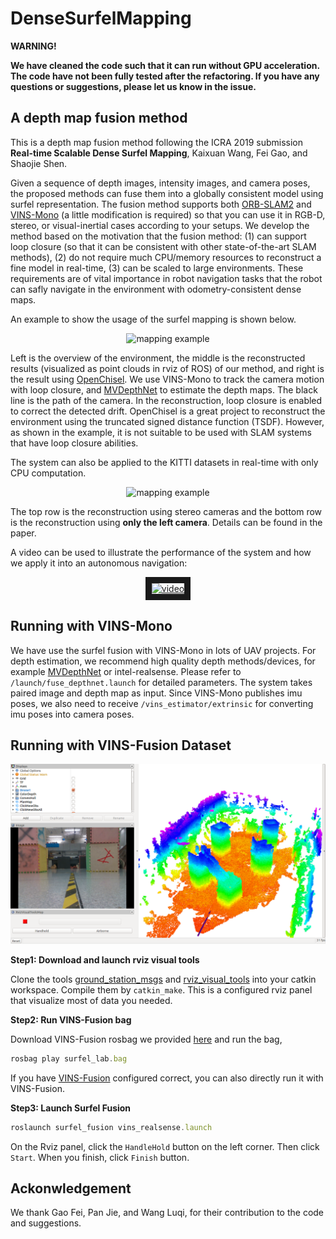 # DenseSurfelMapping

**WARNING!**

**We have cleaned the code such that it can run without GPU acceleration. The code have not been fully tested after the refactoring. If you have any questions or suggestions, please let us know in the issue.**

## A depth map fusion method

This is a depth map fusion method following the ICRA 2019 submission **Real-time Scalable Dense Surfel Mapping**, Kaixuan Wang, Fei Gao, and Shaojie Shen.

Given a sequence of depth images, intensity images, and camera poses, the proposed methods can fuse them into a globally consistent model using surfel representation. The fusion method supports both [ORB-SLAM2](https://github.com/raulmur/ORB_SLAM2) and [VINS-Mono](https://github.com/HKUST-Aerial-Robotics/VINS-Mono) (a little modification is required) so that you can use it in RGB-D, stereo, or visual-inertial cases according to your setups. We develop the method based on the motivation that the fusion method: (1) can support loop closure (so that it can be consistent with other state-of-the-art SLAM methods),  (2) do not require much CPU/memory resources to reconstruct a fine model in real-time, (3) can be scaled to large environments. These requirements are of vital importance in robot navigation tasks that the robot can safly navigate in the environment with odometry-consistent dense maps.

An example to show the usage of the surfel mapping is shown below.

<p align="center">
<img src="fig/example.png" alt="mapping example" width = "623" height = "300">
</p>

Left is the overview of the environment, the middle is the reconstructed results (visualized as point clouds in rviz of ROS) of our method, and right is the result using [OpenChisel](https://github.com/personalrobotics/OpenChisel). We use VINS-Mono to track the camera motion with loop closure, and [MVDepthNet](https://github.com/HKUST-Aerial-Robotics/MVDepthNet) to estimate the depth maps. The black line is the path of the camera. In the reconstruction, loop closure is enabled to correct the detected drift. OpenChisel is a great project to reconstruct the environment using the truncated signed distance function (TSDF). However, as shown in the example, it is not suitable to be used with SLAM systems that have loop closure abilities.

The system can also be applied to the KITTI datasets in real-time with only CPU computation.

<p align="center">
<img src="fig/example2.png" alt="mapping example" width = "465" height = "300">
</p>

The top row is the reconstruction using stereo cameras and the bottom row is the reconstruction using **only the left camera**. Details can be found in the paper.

A video can be used to illustrate the performance of the system and how we apply it into an autonomous navigation:
<p align="center">
<a href="https://youtu.be/2gZNpFE_yI4" target="_blank"><img src="fig/cover.jpg" 
alt="video" width="432" height="316" border="10" /></a>
</p>

## Running with VINS-Mono

We have use the surfel fusion with VINS-Mono in lots of UAV projects. For depth estimation, we recommend high quality depth methods/devices, for example [MVDepthNet](https://github.com/HKUST-Aerial-Robotics/MVDepthNet) or intel-realsense. Please refer to ```/launch/fuse_depthnet.launch``` for detailed parameters. The system takes paired image and depth map as input. Since VINS-Mono publishes imu poses, we also need to receive ```/vins_estimator/extrinsic``` for converting imu poses into camera poses.

## Running with VINS-Fusion Dataset
![Run with VINs_Fusion](fig/rviz_tools.png)

**Step1: Download and launch rviz visual tools**

Clone the tools [ground_station_msgs](git@github.com:glennliu/ground_station_msgs.git) and [rviz_visual_tools](https://github.com/glennliu/rviz_visual_tools) into your catkin workspace. Compile them by `catkin_make`. 
This is a configured rviz panel that visualize most of data you needed.

**Step2: Run VINS-Fusion bag**

Download VINS-Fusion rosbag we provided [here](https://hkustconnect-my.sharepoint.com/:u:/g/personal/cliuci_connect_ust_hk/ETBxe2X_a4JPshZn1n56drMB6x8kWaoWE_IOA_IBZ428mg?e=CivoB5) and run the bag,
```js
rosbag play surfel_lab.bag
```
If you have [VINS-Fusion](https://github.com/HKUST-Aerial-Robotics/VINS-Fusion) configured correct, you can also directly run it with VINS-Fusion.

**Step3: Launch Surfel Fusion**
```js
roslaunch surfel_fusion vins_realsense.launch
```
On the Rviz panel, click the ``HandleHold`` button on the left corner. Then click `Start`.
When you finish, click `Finish` button.

## Ackonwledgement
We thank Gao Fei, Pan Jie, and Wang Luqi, for their contribution to the code and suggestions.